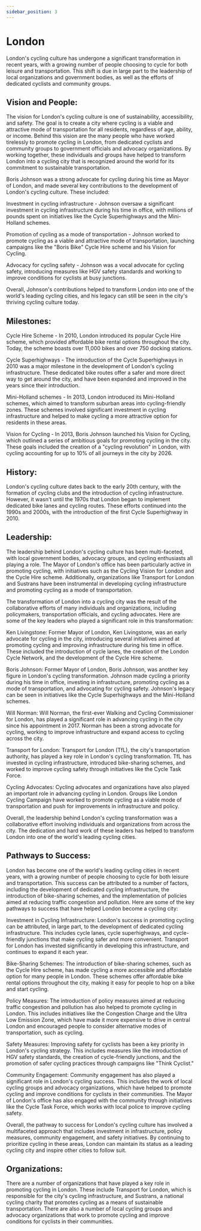 ```yaml
---
sidebar_position: 3
---
```


# London

London's cycling culture has undergone a significant transformation in recent years, with a growing number of people choosing to cycle for both leisure and transportation. This shift is due in large part to the leadership of local organizations and government bodies, as well as the efforts of dedicated cyclists and community groups.


## Vision and People:


The vision for London's cycling culture is one of sustainability, accessibility, and safety. The goal is to create a city where cycling is a viable and attractive mode of transportation for all residents, regardless of age, ability, or income. Behind this vision are the many people who have worked tirelessly to promote cycling in London, from dedicated cyclists and community groups to government officials and advocacy organizations. By working together, these individuals and groups have helped to transform London into a cycling city that is recognized around the world for its commitment to sustainable transportation.

Boris Johnson was a strong advocate for cycling during his time as Mayor of London, and made several key contributions to the development of London's cycling culture. These included:

Investment in cycling infrastructure - Johnson oversaw a significant investment in cycling infrastructure during his time in office, with millions of pounds spent on initiatives like the Cycle Superhighways and the Mini-Holland schemes.

Promotion of cycling as a mode of transportation - Johnson worked to promote cycling as a viable and attractive mode of transportation, launching campaigns like the "Boris Bike" Cycle Hire scheme and his Vision for Cycling.

Advocacy for cycling safety - Johnson was a vocal advocate for cycling safety, introducing measures like HGV safety standards and working to improve conditions for cyclists at busy junctions.

Overall, Johnson's contributions helped to transform London into one of the world's leading cycling cities, and his legacy can still be seen in the city's thriving cycling culture today.

## Milestones:

Cycle Hire Scheme - In 2010, London introduced its popular Cycle Hire scheme, which provided affordable bike rental options throughout the city. Today, the scheme boasts over 11,000 bikes and over 750 docking stations.

Cycle Superhighways - The introduction of the Cycle Superhighways in 2010 was a major milestone in the development of London's cycling infrastructure. These dedicated bike routes offer a safer and more direct way to get around the city, and have been expanded and improved in the years since their introduction.

Mini-Holland schemes - In 2013, London introduced its Mini-Holland schemes, which aimed to transform suburban areas into cycling-friendly zones. These schemes involved significant investment in cycling infrastructure and helped to make cycling a more attractive option for residents in these areas.

Vision for Cycling - In 2013, Boris Johnson launched his Vision for Cycling, which outlined a series of ambitious goals for promoting cycling in the city. These goals included the creation of a "cycling revolution" in London, with cycling accounting for up to 10% of all journeys in the city by 2026.


## History:
London's cycling culture dates back to the early 20th century, with the formation of cycling clubs and the introduction of cycling infrastructure. However, it wasn't until the 1970s that London began to implement dedicated bike lanes and cycling routes. These efforts continued into the 1990s and 2000s, with the introduction of the first Cycle Superhighway in 2010.

## Leadership:
The leadership behind London's cycling culture has been multi-faceted, with local government bodies, advocacy groups, and cycling enthusiasts all playing a role. The Mayor of London's office has been particularly active in promoting cycling, with initiatives such as the Cycling Vision for London and the Cycle Hire scheme. Additionally, organizations like Transport for London and Sustrans have been instrumental in developing cycling infrastructure and promoting cycling as a mode of transportation.

The transformation of London into a cycling city was the result of the collaborative efforts of many individuals and organizations, including policymakers, transportation officials, and cycling advocates. Here are some of the key leaders who played a significant role in this transformation:

Ken Livingstone:
Former Mayor of London, Ken Livingstone, was an early advocate for cycling in the city, introducing several initiatives aimed at promoting cycling and improving infrastructure during his time in office. These included the introduction of cycle lanes, the creation of the London Cycle Network, and the development of the Cycle Hire scheme.

Boris Johnson:
Former Mayor of London, Boris Johnson, was another key figure in London's cycling transformation. Johnson made cycling a priority during his time in office, investing in infrastructure, promoting cycling as a mode of transportation, and advocating for cycling safety. Johnson's legacy can be seen in initiatives like the Cycle Superhighways and the Mini-Holland schemes.

Will Norman:
Will Norman, the first-ever Walking and Cycling Commissioner for London, has played a significant role in advancing cycling in the city since his appointment in 2017. Norman has been a strong advocate for cycling, working to improve infrastructure and expand access to cycling across the city.

Transport for London:
Transport for London (TfL), the city's transportation authority, has played a key role in London's cycling transformation. TfL has invested in cycling infrastructure, introduced bike-sharing schemes, and worked to improve cycling safety through initiatives like the Cycle Task Force.

Cycling Advocates:
Cycling advocates and organizations have also played an important role in advancing cycling in London. Groups like London Cycling Campaign have worked to promote cycling as a viable mode of transportation and push for improvements in infrastructure and policy.

Overall, the leadership behind London's cycling transformation was a collaborative effort involving individuals and organizations from across the city. The dedication and hard work of these leaders has helped to transform London into one of the world's leading cycling cities.


## Pathways to Success:


London has become one of the world's leading cycling cities in recent years, with a growing number of people choosing to cycle for both leisure and transportation. This success can be attributed to a number of factors, including the development of dedicated cycling infrastructure, the introduction of bike-sharing schemes, and the implementation of policies aimed at reducing traffic congestion and pollution. Here are some of the key pathways to success that have helped London become a cycling city:

Investment in Cycling Infrastructure:
London's success in promoting cycling can be attributed, in large part, to the development of dedicated cycling infrastructure. This includes cycle lanes, cycle superhighways, and cycle-friendly junctions that make cycling safer and more convenient. Transport for London has invested significantly in developing this infrastructure, and continues to expand it each year.

Bike-Sharing Schemes:
The introduction of bike-sharing schemes, such as the Cycle Hire scheme, has made cycling a more accessible and affordable option for many people in London. These schemes offer affordable bike rental options throughout the city, making it easy for people to hop on a bike and start cycling.

Policy Measures:
The introduction of policy measures aimed at reducing traffic congestion and pollution has also helped to promote cycling in London. This includes initiatives like the Congestion Charge and the Ultra Low Emission Zone, which have made it more expensive to drive in central London and encouraged people to consider alternative modes of transportation, such as cycling.

Safety Measures:
Improving safety for cyclists has been a key priority in London's cycling strategy. This includes measures like the introduction of HGV safety standards, the creation of cycle-friendly junctions, and the promotion of safer cycling practices through campaigns like "Think Cyclist."

Community Engagement:
Community engagement has also played a significant role in London's cycling success. This includes the work of local cycling groups and advocacy organizations, which have helped to promote cycling and improve conditions for cyclists in their communities. The Mayor of London's office has also engaged with the community through initiatives like the Cycle Task Force, which works with local police to improve cycling safety.

Overall, the pathway to success for London's cycling culture has involved a multifaceted approach that includes investment in infrastructure, policy measures, community engagement, and safety initiatives. By continuing to prioritize cycling in these areas, London can maintain its status as a leading cycling city and inspire other cities to follow suit.


## Organizations:
There are a number of organizations that have played a key role in promoting cycling in London. These include Transport for London, which is responsible for the city's cycling infrastructure, and Sustrans, a national cycling charity that promotes cycling as a means of sustainable transportation. There are also a number of local cycling groups and advocacy organizations that work to promote cycling and improve conditions for cyclists in their communities.


